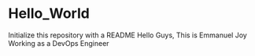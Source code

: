 # Hello_World
Initialize this repository with a README
Hello Guys, This is Emmanuel Joy Working as a DevOps Engineer
